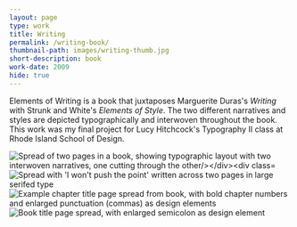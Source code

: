 ```yaml
---
layout: page
type: work
title: Writing
permalink: /writing-book/
thumbnail-path: images/writing-thumb.jpg
short-description: book
work-date: 2009
hide: true
---
```


Elements of Writing is a book that juxtaposes Marguerite Duras's *Writing* with Strunk and White's *Elements of Style*. The two different narratives and styles are depicted typographically and interwoven throughout the book. This work was my final project for Lucy Hitchcock's Typography II class at Rhode Island School of Design.

<div class="invisible-margin image-grid">
<div class="col-30-block grid-margin-bottom"><img src="{{ site.baseurl }}/images/writing-book-1.jpg" alt="Spread of two pages in a book, showing typographic layout with two interwoven narratives, one cutting through the other/></div><div class="col-10-block grid-margin-bottom grid-margin-right"><img src="{{ site.baseurl }}/images/writing-book-2.jpg" alt="Spread with 'I won't push the point' written across two pages in large serifed type"/></div><div class="col-10-block grid-margin-bottom grid-margin-right"><img src="{{ site.baseurl }}/images/writing-book-3.jpg" alt="Example chapter title page spread from book, with bold chapter numbers and enlarged punctuation (commas) as design elements"/></div><div class="col-10-block grid-margin-bottom "><img  src="{{ site.baseurl }}/images/writing-book-4.jpg" alt="Book title page spread, with enlarged semicolon as design element"/></div>
</div>